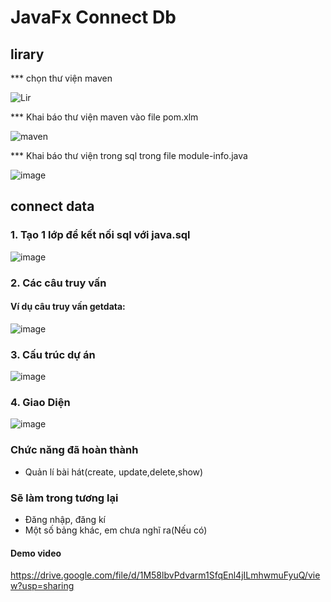 # JavaFx Connect Db
## lirary

*** chọn thư viện maven


![Lir](https://user-images.githubusercontent.com/88050477/173601639-5f538c1b-d2dc-4111-8025-8356a9e489f1.PNG)


*** Khai báo thư viện maven vào file pom.xlm


![maven](https://user-images.githubusercontent.com/88050477/173602127-5bbbb851-75b8-4aec-9f0c-9382e01a65bd.PNG)

*** Khai báo thư viện trong sql trong file module-info.java

![image](https://user-images.githubusercontent.com/88050477/173604641-c5960f10-be46-4cb2-b1f7-5b1adf8d44bf.png)

## connect data

### 1. Tạo 1 lớp để kết nối sql với java.sql
![image](https://user-images.githubusercontent.com/88050477/173624118-52a0e3a0-2ad6-462a-94eb-de29becb934e.png)


### 2. Các câu truy vấn
#### Ví dụ câu truy vấn getdata:

![image](https://user-images.githubusercontent.com/88050477/173603895-ade12588-bf95-418b-a38a-ec93b78142c5.png)



### 3. Cấu trúc dự án 
![image](https://user-images.githubusercontent.com/88050477/173624192-18f7e367-f06d-419a-abbd-71cc536d07af.png)

###  4. Giao Diện
![image](https://user-images.githubusercontent.com/88050477/173624614-4c653756-1bd7-4000-a10b-b67265a0d7d3.png)

### Chức năng đã hoàn thành
* Quản lí bài hát(create, update,delete,show)
### Sẽ làm trong tương lại
* Đăng nhập, đăng kí
* Một số bảng khác, em chưa nghĩ ra(Nếu có)

#### Demo video

https://drive.google.com/file/d/1M58lbvPdvarm1SfqEnl4jILmhwmuFyuQ/view?usp=sharing







